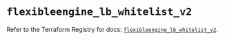 # `flexibleengine_lb_whitelist_v2`

Refer to the Terraform Registry for docs: [`flexibleengine_lb_whitelist_v2`](https://registry.terraform.io/providers/flexibleenginecloud/flexibleengine/1.46.0/docs/resources/lb_whitelist_v2).
